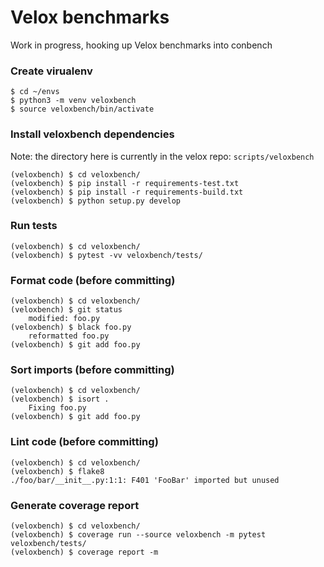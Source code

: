 # Velox benchmarks

Work in progress, hooking up Velox benchmarks into conbench

### Create virualenv
    $ cd ~/envs
    $ python3 -m venv veloxbench
    $ source veloxbench/bin/activate

### Install veloxbench dependencies

Note: the directory here is currently in the velox repo: `scripts/veloxbench`

```
(veloxbench) $ cd veloxbench/
(veloxbench) $ pip install -r requirements-test.txt
(veloxbench) $ pip install -r requirements-build.txt
(veloxbench) $ python setup.py develop
```

### Run tests

```
(veloxbench) $ cd veloxbench/
(veloxbench) $ pytest -vv veloxbench/tests/
```

### Format code (before committing)

```
(veloxbench) $ cd veloxbench/
(veloxbench) $ git status
    modified: foo.py
(veloxbench) $ black foo.py
    reformatted foo.py
(veloxbench) $ git add foo.py
```


### Sort imports (before committing)

```
(veloxbench) $ cd veloxbench/
(veloxbench) $ isort .
    Fixing foo.py
(veloxbench) $ git add foo.py
```


### Lint code (before committing)

```
(veloxbench) $ cd veloxbench/
(veloxbench) $ flake8
./foo/bar/__init__.py:1:1: F401 'FooBar' imported but unused
```

### Generate coverage report

```
(veloxbench) $ cd veloxbench/
(veloxbench) $ coverage run --source veloxbench -m pytest veloxbench/tests/
(veloxbench) $ coverage report -m
```
